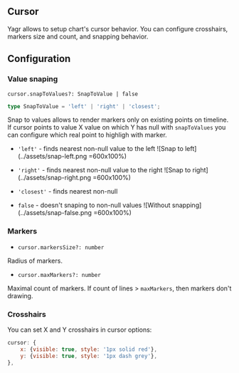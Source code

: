 ## Cursor

Yagr allows to setup chart's cursor behavior. You can configure crosshairs, markers size and count, and snapping behavior.

## Configuration

### Value snaping

`cursor.snapToValues?: SnapToValue | false`

```ts
type SnapToValue = 'left' | 'right' | 'closest';
```

Snap to values allows to render markers only on existing points on timeline. If cursor points to value X value on which Y has null with `snapToValues` you can configure which real point to highligh with marker.

-   `'left'` - finds nearest non-null value to the left
    ![Snap to left](../assets/snap-left.png =600x100%)

-   `'right'` - finds nearest non-null value to the right
    ![Snap to right](../assets/snap-right.png =600x100%)

-   `'closest'` - finds nearest non-null

-   `false` - doesn't snaping to non-null values
    ![Without snapping](../assets/snap-false.png =600x100%)

### Markers

-   `cursor.markersSize?: number`

Radius of markers.

-   `cursor.maxMarkers?: number`

Maximal count of markers. If count of lines > `maxMarkers`, then markers don't drawing.

### Crosshairs

You can set X and Y crosshairs in cursor options:

```js
cursor: {
    x: {visible: true, style: '1px solid red'},
    y: {visible: true, style: '1px dash grey'},
},
```
